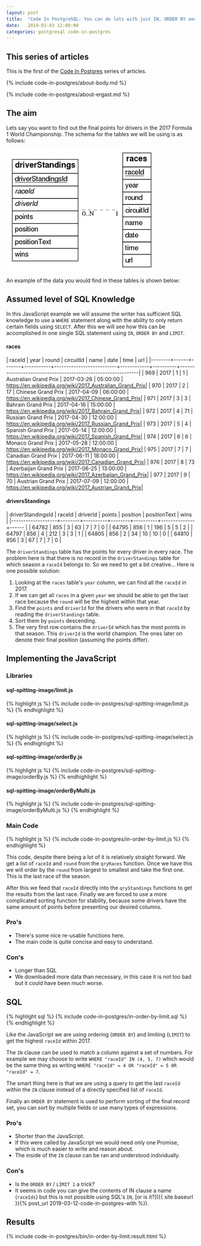 ```yaml
---
layout: post
title:  "Code In PostgreSQL: You can do lots with just IN, ORDER BY and LIMIT"
date:   2019-03-03 12:00:00
categories: postgresql code-in-postgres
---
```


## This series of articles

This is the first of the [Code In Postgres](/code-in-postgres/) series of articles.

{% include code-in-postgres/about-body.md %}

{% include code-in-postgres/about-ergast.md %}

## The aim

Lets say you want to find out the final points for drivers in the 2017 Formula 1 World Championship. The schema for the tables we will be using is as follows:

![ERD Diagram](/images/2019-03-03-code-in-postgres-in-order-by-limit.erd.png)

An example of the data you would find in these tables is shown below:

## Assumed level of SQL Knowledge

In this JavaScript example we will assume the writer has sufficient SQL knowledge to use a `WHERE` statement along with the ability to only return certain fields using `SELECT`. After this we will see how this can be accomplished in one single SQL statement using `IN`, `ORDER BY` and `LIMIT`.

#### races

| raceId | year | round | circuitId |           name           |    date    |   time   |                             url                             |
|--------+------+-------+-----------+--------------------------+------------+----------+-------------------------------------------------------------|
|    969 | 2017 |     1 |         1 | Australian Grand Prix    | 2017-03-26 | 05:00:00 | https://en.wikipedia.org/wiki/2017_Australian_Grand_Prix|
|    970 | 2017 |     2 |        17 | Chinese Grand Prix       | 2017-04-09 | 06:00:00 | https://en.wikipedia.org/wiki/2017_Chinese_Grand_Prix|
|    971 | 2017 |     3 |         3 | Bahrain Grand Prix       | 2017-04-16 | 15:00:00 | https://en.wikipedia.org/wiki/2017_Bahrain_Grand_Prix|
|    972 | 2017 |     4 |        71 | Russian Grand Prix       | 2017-04-30 | 12:00:00 | https://en.wikipedia.org/wiki/2017_Russian_Grand_Prix|
|    973 | 2017 |     5 |         4 | Spanish Grand Prix       | 2017-05-14 | 12:00:00 | https://en.wikipedia.org/wiki/2017_Spanish_Grand_Prix|
|    974 | 2017 |     6 |         6 | Monaco Grand Prix        | 2017-05-28 | 12:00:00 | https://en.wikipedia.org/wiki/2017_Monaco_Grand_Prix|
|    975 | 2017 |     7 |         7 | Canadian Grand Prix      | 2017-06-11 | 18:00:00 | https://en.wikipedia.org/wiki/2017_Canadian_Grand_Prix|
|    976 | 2017 |     8 |        73 | Azerbaijan Grand Prix    | 2017-06-25 | 13:00:00 | https://en.wikipedia.org/wiki/2017_Azerbaijan_Grand_Prix|
|    977 | 2017 |     9 |        70 | Austrian Grand Prix      | 2017-07-09 | 12:00:00 | https://en.wikipedia.org/wiki/2017_Austrian_Grand_Prix|


#### driversStandings

| driverStandingsId | raceId | driverId | points | position | positionText | wins |
|-------------------+--------+----------+--------+----------+--------------+------ |
|             64782 |    855 |        3 |     63 |        7 | 7            |    0 |
|             64795 |    856 |        1 |    196 |        5 | 5            |    2 |
|             64797 |    856 |        4 |    212 |        3 | 3            |    1 |
|             64805 |    856 |        2 |     34 |       10 | 10           |    0 |
|             64810 |    856 |        3 |     67 |        7 | 7            |    0 |

The `driverStandings` table has the points for every driver in every race. The problem here is that there is no record in the `driverStandings` table for which season a `raceId` belongs to. So we need to get a bit creative... Here is one possible solution:

 1. Looking at the `races` table's `year` column, we can find all the `raceId` in 2017.
 2. If we can get all `races` in a given `year` we should be able to get the last race because the `round` will be the highest within that year.
 2. Find the `points` and `driverId` for the drivers who were in that `raceId` by reading the `driverStandings` table.
 3. Sort them by `points` descending.
 4. The very first row contains the `driverId` which has the most points in that season. This `driverId` is the world champion. The ones later on denote their final position (assuming the points differ).

## Implementing the JavaScript

### Libraries

#### sql-spitting-image/limit.js

{% highlight js %}
{% include code-in-postgres/sql-spitting-image/limit.js %}
{% endhighlight %}

#### sql-spitting-image/select.js

{% highlight js %}
{% include code-in-postgres/sql-spitting-image/select.js %}
{% endhighlight %}

#### sql-spitting-image/orderBy.js

{% highlight js %}
{% include code-in-postgres/sql-spitting-image/orderBy.js %}
{% endhighlight %}

#### sql-spitting-image/orderByMulti.js

{% highlight js %}
{% include code-in-postgres/sql-spitting-image/orderByMulti.js %}
{% endhighlight %}

### Main Code

{% highlight js %}
{% include code-in-postgres/in-order-by-limit.js %}
{% endhighlight %}

This code, despite there being a lot of it is relatively straight forward. We get a list of `raceId` and `round` from the `qryRaces` function. Once we have this we will order by the `round` from largest to smallest and take the first one. This is the last race of the season.

After this we feed that `raceId` directly into the `qryStandings` functions to get the results from the last race. Finally we are forced to use a more complicated sorting function for stability, because some drivers have the same amount of points before presenting our desired columns.

### Pro's

 * There's some nice re-usable functions here.
 * The main code is quite concise and easy to understand.

### Con's

 * Longer than SQL
 * We downloaded more data than necessary, in this case it is not too bad but it could have been much worse.

## SQL

{% highlight sql %}
{% include code-in-postgres/in-order-by-limit.sql %}
{% endhighlight %}

Like the JavaScript we are using ordering (`ORDER BY`) and limiting (`LIMIT`) to get the highest `raceId` within 2017.

The `IN` clause can be used to match a column against a set of numbers. For example we may choose to write `WHERE "raceId" IN (4, 5, 7)` which would be the same thing as writing `WHERE "raceId" = 4 OR "raceId" = 5 OR "raceId" = 7`.

The smart thing here is that we are using a query to get the last `raceId` within the `IN` clause instead of a directly specified list of `raceId`.

Finally an `ORDER BY` statement is used to perform sorting of the final record set, you can sort by multiple fields or use many types of expressions.

### Pro's

 * Shorter than the JavaScript.
 * If this were called by JavaScript we would need only one Promise, which is much easier to write and reason about.
 * The inside of the `IN` clause can be ran and understood individually.

### Con's

 * Is the `ORDER BY` / `LIMIT 1` a trick?
 * It seems in code you can give the contents of IN clause a name (`raceIds`) but this is not possible using SQL's `IN`, [or is it?]({{ site.baseurl }}{% post_url 2019-03-12-code-in-postgres-with %}).


## Results

{% include code-in-postgres/bin/in-order-by-limit.result.html %}

<script>
(function() {
    {% include jekyll-create-sections-from-headers.js %}
    {% include code-in-postgres/create-sections-to-support.js %}
}())
</script>
<style>
    {% include code-in-postgres/compare.css %}
</style>
